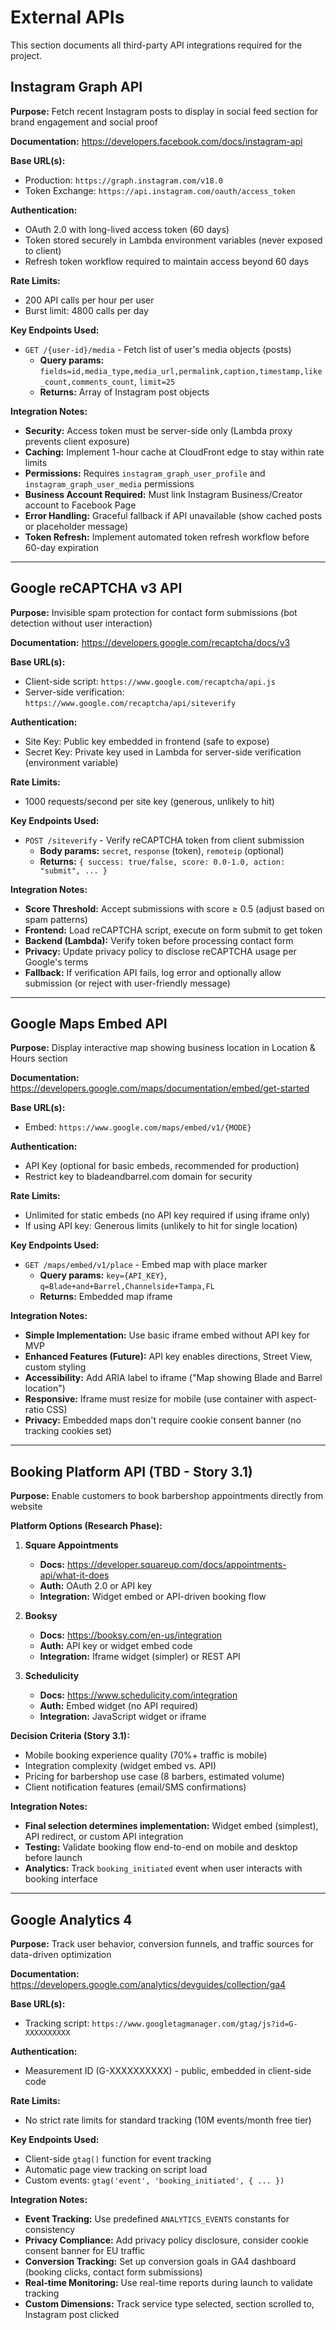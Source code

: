 # External APIs

This section documents all third-party API integrations required for the project.

## Instagram Graph API

**Purpose:** Fetch recent Instagram posts to display in social feed section for brand engagement and social proof

**Documentation:** https://developers.facebook.com/docs/instagram-api

**Base URL(s):**
- Production: `https://graph.instagram.com/v18.0`
- Token Exchange: `https://api.instagram.com/oauth/access_token`

**Authentication:**
- OAuth 2.0 with long-lived access token (60 days)
- Token stored securely in Lambda environment variables (never exposed to client)
- Refresh token workflow required to maintain access beyond 60 days

**Rate Limits:**
- 200 API calls per hour per user
- Burst limit: 4800 calls per day

**Key Endpoints Used:**
- `GET /{user-id}/media` - Fetch list of user's media objects (posts)
  - **Query params:** `fields=id,media_type,media_url,permalink,caption,timestamp,like_count,comments_count`, `limit=25`
  - **Returns:** Array of Instagram post objects

**Integration Notes:**
- **Security:** Access token must be server-side only (Lambda proxy prevents client exposure)
- **Caching:** Implement 1-hour cache at CloudFront edge to stay within rate limits
- **Permissions:** Requires `instagram_graph_user_profile` and `instagram_graph_user_media` permissions
- **Business Account Required:** Must link Instagram Business/Creator account to Facebook Page
- **Error Handling:** Graceful fallback if API unavailable (show cached posts or placeholder message)
- **Token Refresh:** Implement automated token refresh workflow before 60-day expiration

---

## Google reCAPTCHA v3 API

**Purpose:** Invisible spam protection for contact form submissions (bot detection without user interaction)

**Documentation:** https://developers.google.com/recaptcha/docs/v3

**Base URL(s):**
- Client-side script: `https://www.google.com/recaptcha/api.js`
- Server-side verification: `https://www.google.com/recaptcha/api/siteverify`

**Authentication:**
- Site Key: Public key embedded in frontend (safe to expose)
- Secret Key: Private key used in Lambda for server-side verification (environment variable)

**Rate Limits:**
- 1000 requests/second per site key (generous, unlikely to hit)

**Key Endpoints Used:**
- `POST /siteverify` - Verify reCAPTCHA token from client submission
  - **Body params:** `secret`, `response` (token), `remoteip` (optional)
  - **Returns:** `{ success: true/false, score: 0.0-1.0, action: "submit", ... }`

**Integration Notes:**
- **Score Threshold:** Accept submissions with score ≥ 0.5 (adjust based on spam patterns)
- **Frontend:** Load reCAPTCHA script, execute on form submit to get token
- **Backend (Lambda):** Verify token before processing contact form
- **Privacy:** Update privacy policy to disclose reCAPTCHA usage per Google's terms
- **Fallback:** If verification API fails, log error and optionally allow submission (or reject with user-friendly message)

---

## Google Maps Embed API

**Purpose:** Display interactive map showing business location in Location & Hours section

**Documentation:** https://developers.google.com/maps/documentation/embed/get-started

**Base URL(s):**
- Embed: `https://www.google.com/maps/embed/v1/{MODE}`

**Authentication:**
- API Key (optional for basic embeds, recommended for production)
- Restrict key to bladeandbarrel.com domain for security

**Rate Limits:**
- Unlimited for static embeds (no API key required if using iframe only)
- If using API key: Generous limits (unlikely to hit for single location)

**Key Endpoints Used:**
- `GET /maps/embed/v1/place` - Embed map with place marker
  - **Query params:** `key={API_KEY}`, `q=Blade+and+Barrel,Channelside+Tampa,FL`
  - **Returns:** Embedded map iframe

**Integration Notes:**
- **Simple Implementation:** Use basic iframe embed without API key for MVP
- **Enhanced Features (Future):** API key enables directions, Street View, custom styling
- **Accessibility:** Add ARIA label to iframe ("Map showing Blade and Barrel location")
- **Responsive:** Iframe must resize for mobile (use container with aspect-ratio CSS)
- **Privacy:** Embedded maps don't require cookie consent banner (no tracking cookies set)

---

## Booking Platform API (TBD - Story 3.1)

**Purpose:** Enable customers to book barbershop appointments directly from website

**Platform Options (Research Phase):**
1. **Square Appointments**
   - **Docs:** https://developer.squareup.com/docs/appointments-api/what-it-does
   - **Auth:** OAuth 2.0 or API key
   - **Integration:** Widget embed or API-driven booking flow

2. **Booksy**
   - **Docs:** https://booksy.com/en-us/integration
   - **Auth:** API key or widget embed code
   - **Integration:** Iframe widget (simpler) or REST API

3. **Schedulicity**
   - **Docs:** https://www.schedulicity.com/integration
   - **Auth:** Embed widget (no API required)
   - **Integration:** JavaScript widget or iframe

**Decision Criteria (Story 3.1):**
- Mobile booking experience quality (70%+ traffic is mobile)
- Integration complexity (widget embed vs. API)
- Pricing for barbershop use case (8 barbers, estimated volume)
- Client notification features (email/SMS confirmations)

**Integration Notes:**
- **Final selection determines implementation:** Widget embed (simplest), API redirect, or custom API integration
- **Testing:** Validate booking flow end-to-end on mobile and desktop before launch
- **Analytics:** Track `booking_initiated` event when user interacts with booking interface

---

## Google Analytics 4

**Purpose:** Track user behavior, conversion funnels, and traffic sources for data-driven optimization

**Documentation:** https://developers.google.com/analytics/devguides/collection/ga4

**Base URL(s):**
- Tracking script: `https://www.googletagmanager.com/gtag/js?id=G-XXXXXXXXXX`

**Authentication:**
- Measurement ID (G-XXXXXXXXXX) - public, embedded in client-side code

**Rate Limits:**
- No strict rate limits for standard tracking (10M events/month free tier)

**Key Endpoints Used:**
- Client-side `gtag()` function for event tracking
- Automatic page view tracking on script load
- Custom events: `gtag('event', 'booking_initiated', { ... })`

**Integration Notes:**
- **Event Tracking:** Use predefined `ANALYTICS_EVENTS` constants for consistency
- **Privacy Compliance:** Add privacy policy disclosure, consider cookie consent banner for EU traffic
- **Conversion Tracking:** Set up conversion goals in GA4 dashboard (booking clicks, contact form submissions)
- **Real-time Monitoring:** Use real-time reports during launch to validate tracking
- **Custom Dimensions:** Track service type selected, section scrolled to, Instagram post clicked
